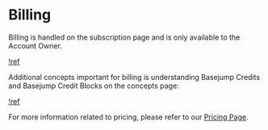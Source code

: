 # Billing

Billing is handled on the subscription page and is only available to the Account Owner.

[!ref](/sidebar-options/administrator-options/subscription.md)

Additional concepts important for billing is understanding Basejump Credits and Basejump Credit Blocks on the concepts page:

[!ref](/sidebar-options/getting-started/concepts.md)

For more information related to pricing, please refer to our [Pricing Page](https://basejump.ai/pricing).